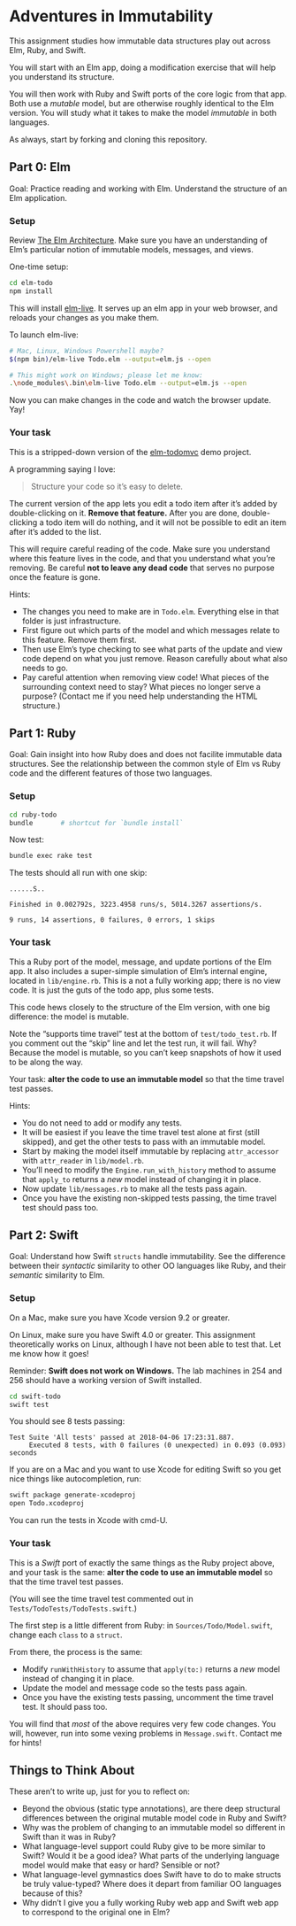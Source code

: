 # Adventures in Immutability

This assignment studies how immutable data structures play out across Elm, Ruby, and Swift.

You will start with an Elm app, doing a modification exercise that will help you understand its structure.

You will then work with Ruby and Swift ports of the core logic from that app. Both use a _mutable_ model, but are otherwise roughly identical to the Elm version. You will study what it takes to make the model _immutable_ in both languages.

As always, start by forking and cloning this repository.


## Part 0: Elm

Goal: Practice reading and working with Elm. Understand the structure of an Elm application.

### Setup

Review [The Elm Architecture](https://guide.elm-lang.org/architecture/). Make sure you have an understanding of Elm’s particular notion of immutable models, messages, and views.

One-time setup:

```bash
cd elm-todo
npm install
```

This will install [elm-live](https://github.com/architectcodes/elm-live#installation). It serves up an elm app in your web browser, and reloads your changes as you make them.

To launch elm-live:

```bash
# Mac, Linux, Windows Powershell maybe?
$(npm bin)/elm-live Todo.elm --output=elm.js --open

# This might work on Windows; please let me know:
.\node_modules\.bin\elm-live Todo.elm --output=elm.js --open
```

Now you can make changes in the code and watch the browser update. Yay!

### Your task

This is a stripped-down version of the [elm-todomvc](https://github.com/evancz/elm-todomvc) demo project.

A programming saying I love:

> Structure your code so it’s easy to delete.

The current version of the app lets you edit a todo item after it’s added by double-clicking on it. **Remove that feature.** After you are done, double-clicking a todo item will do nothing, and it will not be possible to edit an item after it’s added to the list.

This will require careful reading of the code. Make sure you understand where this feature lives in the code, and that you understand what you’re removing. Be careful **not to leave any dead code** that serves no purpose once the feature is gone.

Hints:

- The changes you need to make are in `Todo.elm`. Everything else in that folder is just infrastructure.
- First figure out which parts of the model and which messages relate to this feature. Remove them first.
- Then use Elm’s type checking to see what parts of the update and view code depend on what you just remove. Reason carefully about what also needs to go.
- Pay careful attention when removing view code! What pieces of the surrounding context need to stay? What pieces no longer serve a purpose? (Contact me if you need help understanding the HTML structure.)

## Part 1: Ruby

Goal: Gain insight into how Ruby does and does not facilite immutable data structures. See the relationship between the common style of Elm vs Ruby code and the different features of those two languages.

### Setup

```bash
cd ruby-todo
bundle       # shortcut for `bundle install`
```

Now test:

```bash
bundle exec rake test
```

The tests should all run with one skip:

```
......S..

Finished in 0.002792s, 3223.4958 runs/s, 5014.3267 assertions/s.

9 runs, 14 assertions, 0 failures, 0 errors, 1 skips
```

### Your task

This a Ruby port of the model, message, and update portions of the Elm app. It also includes a super-simple simulation of Elm’s internal engine, located in `lib/engine.rb`. This is a not a fully working app; there is no view code. It is just the guts of the todo app, plus some tests.

This code hews closely to the structure of the Elm version, with one big difference: the model is mutable.

Note the “supports time travel” test at the bottom of `test/todo_test.rb`. If you comment out the “skip” line and let the test run, it will fail. Why? Because the model is mutable, so you can’t keep snapshots of how it used to be along the way.

Your task: **alter the code to use an immutable model** so that the time travel test passes.

Hints:

- You do not need to add or modify any tests.
- It will be easiest if you leave the time travel test alone at first (still skipped), and get the other tests to pass with an immutable model.
- Start by making the model itself immutable by replacing `attr_accessor` with `attr_reader` in `lib/model.rb`.
- You’ll need to modify the `Engine.run_with_history` method to assume that `apply_to` returns a _new_ model instead of changing it in place.
- Now update `lib/messages.rb` to make all the tests pass again.
- Once you have the existing non-skipped tests passing, the time travel test should pass too.

## Part 2: Swift

Goal: Understand how Swift `structs` handle immutability. See the difference between their _syntactic_ similarity to other OO languages like Ruby, and their _semantic_ similarity to Elm.

### Setup

On a Mac, make sure you have Xcode version 9.2 or greater.

On Linux, make sure you have Swift 4.0 or greater. This assignment theoretically works on Linux, although I have not been able to test that. Let me know how it goes!

Reminder: **Swift does not work on Windows.** The lab machines in 254 and 256 should have a working version of Swift installed.

```bash
cd swift-todo
swift test
```

You should see 8 tests passing:

```
Test Suite 'All tests' passed at 2018-04-06 17:23:31.887.
     Executed 8 tests, with 0 failures (0 unexpected) in 0.093 (0.093) seconds
```

If you are on a Mac and you want to use Xcode for editing Swift so you get nice things like autocompletion, run:

```bash
swift package generate-xcodeproj
open Todo.xcodeproj
```

You can run the tests in Xcode with cmd-U.

### Your task

This is a _Swift_ port of exactly the same things as the Ruby project above, and your task is the same: **alter the code to use an immutable model** so that the time travel test passes.

(You will see the time travel test commented out in `Tests/TodoTests/TodoTests.swift`.)

The first step is a little different from Ruby: in `Sources/Todo/Model.swift`, change each `class` to a `struct`.

From there, the process is the same: 

- Modify `runWithHistory` to assume that `apply(to:)` returns a _new_ model instead of changing it in place.
- Update the model and message code so the tests pass again.
- Once you have the existing tests passing, uncomment the time travel test. It should pass too.

You will find that _most_ of the above requires very few code changes. You will, however, run into some vexing problems in `Message.swift`. Contact me for hints!

## Things to Think About

These aren’t to write up, just for you to reflect on:

- Beyond the obvious (static type annotations), are there deep structural differences between the original mutable model code in Ruby and Swift?
- Why was the problem of changing to an immutable model so different in Swift than it was in Ruby?
- What language-level support could Ruby give to be more similar to Swift? Would it be a good idea? What parts of the underlying language model would make that easy or hard? Sensible or not?
- What language-level gymnastics does Swift have to do to make structs be truly value-typed? Where does it depart from familiar OO languages because of this?
- Why didn’t I give you a fully working Ruby web app and Swift web app to correspond to the original one in Elm?
